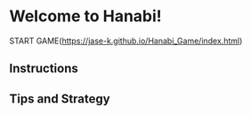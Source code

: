 # Welcome to Hanabi! 

START GAME(https://jase-k.github.io/Hanabi_Game/index.html)

## Instructions

## Tips and Strategy
